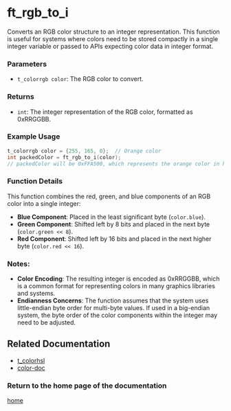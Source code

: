 # ft_rgb_to_i
Converts an RGB color structure to an integer representation. This function is useful for systems where colors need to be stored compactly in a single integer variable or passed to APIs expecting color data in integer format.

### Parameters
- `t_colorrgb color`: The RGB color to convert.

### Returns
- `int`: The integer representation of the RGB color, formatted as 0xRRGGBB.

### Example Usage
```c
t_colorrgb color = {255, 165, 0};  // Orange color
int packedColor = ft_rgb_to_i(color);
// packedColor will be 0xFFA500, which represents the orange color in hexadecimal.
```

### Function Details
This function combines the red, green, and blue components of an RGB color into a single integer:
- **Blue Component**: Placed in the least significant byte (`color.blue`).
- **Green Component**: Shifted left by 8 bits and placed in the next byte (`color.green << 8`).
- **Red Component**: Shifted left by 16 bits and placed in the next higher byte (`color.red << 16`).

### Notes:
- **Color Encoding**: The resulting integer is encoded as 0xRRGGBB, which is a common format for representing colors in many graphics libraries and systems.
- **Endianness Concerns**: The function assumes that the system uses little-endian byte order for multi-byte values. If used in a big-endian system, the byte order of the color components within the integer may need to be adjusted.

## Related Documentation
- [t_colorhsl](./t_colorrgb.md)
- [color-doc](../color-doc.md)

### Return to the home page of the documentation
[home](../home.md)